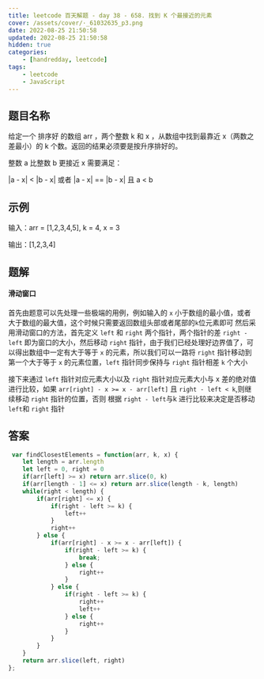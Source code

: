 ```yaml
---
title: leetcode 百天解题 - day 38 - 658. 找到 K 个最接近的元素
cover: /assets/cover/·_61032635_p3.png
date: 2022-08-25 21:50:58
updated: 2022-08-25 21:50:58
hidden: true
categories:
    - [handredday, leetcode]
tags:
    - leetcode
    - JavaScript
---
```


## 题目名称

给定一个 排序好 的数组 arr ，两个整数 k 和 x ，从数组中找到最靠近 x（两数之差最小）的 k 个数。返回的结果必须要是按升序排好的。

整数 a 比整数 b 更接近 x 需要满足：

|a - x| < |b - x| 或者
|a - x| == |b - x| 且 a < b

## 示例

输入：arr = [1,2,3,4,5], k = 4, x = 3

输出：[1,2,3,4]


## 题解

#### 滑动窗口

首先由题意可以先处理一些极端的用例，例如输入的 `x` 小于数组的最小值，或者大于数组的最大值，这个时候只需要返回数组头部或者尾部的`k`位元素即可
然后采用滑动窗口的方法，首先定义 `left` 和 `right` 两个指针，两个指针的差 `right - left` 即为窗口的大小，然后移动 `right` 指针，由于我们已经处理好边界值了，可以得出数组中一定有大于等于 `x` 的元素，所以我们可以一路将 `right` 指针移动到第一个大于等于 `x` 的元素位置，`left` 指针同步保持与 `right` 指针相差 `k` 个大小

接下来通过 `left` 指针对应元素大小以及 `right` 指针对应元素大小与 x 差的绝对值进行比较，如果 `arr[right] - x >= x - arr[left]` 且 `right - left < k`,则继续移动 `right` 指针的位置，否则 根据 `right - left`与k 进行比较来决定是否移动 `left`和 `right` 指针

## 答案

~~~js
 var findClosestElements = function(arr, k, x) {
    let length = arr.length
    let left = 0, right = 0
    if(arr[left] >= x) return arr.slice(0, k)
    if(arr[length - 1] <= x) return arr.slice(length - k, length)
    while(right < length) {
        if(arr[right] <= x) {
            if(right - left >= k) {
                left++
            }
            right++
        } else {
            if(arr[right] - x >= x - arr[left]) {
                if(right - left >= k) {
                    break;
                } else {
                    right++
                }
            } else {
                if(right - left >= k) {
                    right++
                    left++
                } else {
                    right++
                }
            }
        }
    }
    return arr.slice(left, right)
};
~~~
